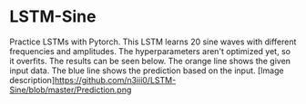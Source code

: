 # LSTM-Sine
Practice LSTMs with Pytorch. This LSTM learns 20 sine waves with different frequencies and amplitudes. 
The hyperparameters aren't optimized yet, so it overfits.
The results can be seen below.
The orange line shows the given input data. The blue line shows the prediction based on the input.
[Image description]https://github.com/n3iii0/LSTM-Sine/blob/master/Prediction.png
